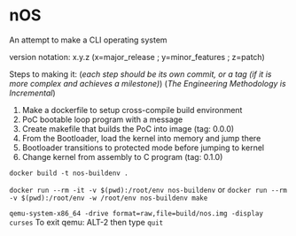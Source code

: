 # nOS 
An attempt to make a CLI operating system

version notation: x.y.z (x=major_release ; y=minor_features ; z=patch)

Steps to making it:
(_each step should be its own commit, or a tag (if it is more complex and achieves a milestone)_)
(_The Engineering Methodology is Incremental_)

1. Make a dockerfile to setup cross-compile build environment
2. PoC bootable loop program with a message
3. Create makefile that builds the PoC into image (tag: 0.0.0)
4. From the Bootloader, load the kernel into memory and jump there
5. Bootloader transitions to protected mode before jumping to kernel
6. Change kernel from assembly to C program (tag: 0.1.0)

`docker build -t nos-buildenv .`

`docker run --rm -it -v $(pwd):/root/env nos-buildenv`
or
`docker run --rm -v $(pwd):/root/env -w /root/env nos-buildenv make`

`qemu-system-x86_64 -drive format=raw,file=build/nos.img -display curses`
To exit qemu: ALT-2 then type `quit`